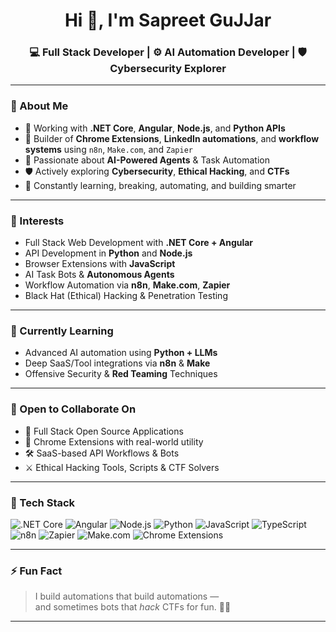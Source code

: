 <h1 align="center">Hi 👋, I'm Sapreet GuJJar</h1>

<h3 align="center">💻 Full Stack Developer | ⚙️ AI Automation Developer | 🛡️ Cybersecurity Explorer</h3>

---

### 🚀 About Me

- 💼 Working with **.NET Core**, **Angular**, **Node.js**, and **Python APIs**
- 🧩 Builder of **Chrome Extensions**, **LinkedIn automations**, and **workflow systems** using `n8n`, `Make.com`, and `Zapier`
- 🤖 Passionate about **AI-Powered Agents** & Task Automation
- 🛡️ Actively exploring **Cybersecurity**, **Ethical Hacking**, and **CTFs**
- 🧠 Constantly learning, breaking, automating, and building smarter

---

### 👀 Interests

- Full Stack Web Development with **.NET Core + Angular**
- API Development in **Python** and **Node.js**
- Browser Extensions with **JavaScript**
- AI Task Bots & **Autonomous Agents**
- Workflow Automation via **n8n**, **Make.com**, **Zapier**
- Black Hat (Ethical) Hacking & Penetration Testing

---

### 🌱 Currently Learning

- Advanced AI automation using **Python + LLMs**
- Deep SaaS/Tool integrations via **n8n** & **Make**
- Offensive Security & **Red Teaming** Techniques

---

### 🤝 Open to Collaborate On

- 🔧 Full Stack Open Source Applications
- 🧩 Chrome Extensions with real-world utility
- 🛠️ SaaS-based API Workflows & Bots
- ⚔️ Ethical Hacking Tools, Scripts & CTF Solvers

---

### 🧰 Tech Stack

![.NET Core](https://img.shields.io/badge/.NET_Core-512BD4?style=for-the-badge&logo=dotnet&logoColor=white)
![Angular](https://img.shields.io/badge/Angular-DD0031?style=for-the-badge&logo=angular&logoColor=white)
![Node.js](https://img.shields.io/badge/Node.js-339933?style=for-the-badge&logo=node.js&logoColor=white)
![Python](https://img.shields.io/badge/Python-3776AB?style=for-the-badge&logo=python&logoColor=white)
![JavaScript](https://img.shields.io/badge/JavaScript-F7DF1E?style=for-the-badge&logo=javascript&logoColor=black)
![TypeScript](https://img.shields.io/badge/TypeScript-007ACC?style=for-the-badge&logo=typescript&logoColor=white)
![n8n](https://img.shields.io/badge/n8n-000000?style=for-the-badge&logo=n8n&logoColor=orange)
![Zapier](https://img.shields.io/badge/Zapier-FF4A00?style=for-the-badge&logo=zapier&logoColor=white)
![Make.com](https://img.shields.io/badge/Make-4B32C3?style=for-the-badge&logo=make&logoColor=white)
![Chrome Extensions](https://img.shields.io/badge/Chrome_Extensions-4285F4?style=for-the-badge&logo=google-chrome&logoColor=white)

---

### ⚡ Fun Fact

> I build automations that build automations —  
> and sometimes bots that *hack* CTFs for fun. 🧠💥

---
